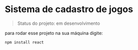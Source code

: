 # Sistema de cadastro de jogos #

> Status do projeto: em desenvolvimento

para rodar esse projeto na sua máquina digite:

```
npm install react
```

